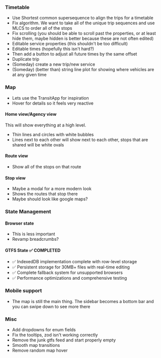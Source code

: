 ### Timetable

- Use Shortest common supersequence to align the trips for a timetable
- Fix algorithm. We want to take all of the unique trip sequences and use MLCS to order all of the stops
- Fix scrolling (you should be able to scroll past the properties, or at least hide them, maybe hidden is better because these are not often edited)
- Editable service properties (this shouldn't be too difficult)
- Editable times (hopefully this isn't hard?)
- Then add a button to adjust all future times by the same offset
- Duplicate trip
- (Someday) create a new trip/new service
- (Someday) (better than) string line plot for showing where vehicles are at any given time

### Map

- Lets use the TransitApp for inspiration
- Hover for details so it feels very reactive

#### Home view/Agency view

This will show everything at a high level.

- Thin lines and circles with white bubbles
- Lines next to each other will show next to each other, stops that are shared will be white ovals

#### Route view

- Show all of the stops on that route

#### Stop view

- Maybe a modal for a more modern look
- Shows the routes that stop there
- Maybe should look like google maps?

### State Management

#### Browser state

- This is less important
- Revamp breadcrumbs?

#### GTFS State ✅ COMPLETED

- ✅ IndexedDB implementation complete with row-level storage
- ✅ Persistent storage for 30MB+ files with real-time editing
- ✅ Complete fallback system for unsupported browsers
- ✅ Performance optimizations and comprehensive testing

### Mobile support

- The map is still the main thing. The sidebar becomes a bottom bar and you can swipe down to see more there

### Misc

- Add dropdowns for enum fields
- Fix the tooltips, zod isn't working correctly
- Remove the junk gtfs feed and start properly empty
- Smooth map transitions
- Remove random map hover
